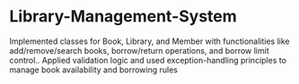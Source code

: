 # Library-Management-System
Implemented classes for Book, Library, and Member with functionalities like add/remove/search books, borrow/return operations, and borrow limit control.. Applied validation logic and used exception-handling principles to manage book availability and borrowing rules

